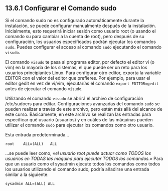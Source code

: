 ## 13.6.1 Configurar el Comando sudo
Si el comando sudo no es configurado automáticamente durante la instalación, se puede configurar manualmente después de la instalación. Inicialmente, esto requerirá iniciar sesión como usuario root (o usando el comando su para cambiar a la cuenta de root), pero después de su configuración, los usuarios especificados podrán ejecutar los comandos `sudo`. Puedes configurar el acceso al comando `sudo` ejecutando el comando `visudo`.

El comando `visudo` te pasa al programa editor, por defecto el editor vi (o vim) en la mayoría de los sistemas, el que puede ser un reto para los usuarios principiantes Linux. Para configurar otro editor, exporta la variable EDITOR con el valor del editor que prefieres. Por ejemplo, para usar el editor gedit en vez de vi/vim, ejecutarías el comando `export EDITOR=gedit` antes de ejecutar el comando `visudo`.

Utilizando el comando `visudo` se abrirá el archivo de configuración /etc/sudoers para editar. Configuraciones avanzadas del comando `sudo` se pueden realizar a través de este archivo, pero están más allá del alcance de este curso. Básicamente, en este archivo se realizan las entradas para especificar qué usuario (usuarios) y en cuáles de las máquinas pueden utilizar el comando `sudo` para ejecutar los comandos como otro usuario.

Esta entrada predeterminada...

	root	ALL=(ALL) 	ALL

...se puede leer como, «_el usuario root puede actuar como TODOS los usuarios en TODAS las máquina para ejecutar TODOS los comandos._» Para que un usuario como el sysadmin ejecute todos los comandos como todos los usuarios utilizando el comando sudo, podría añadirse una entrada similar a la siguiente:

	sysadmin ALL=(ALL) ALL
